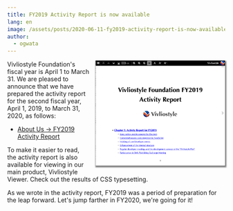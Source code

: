 ```yaml
---
title: FY2019 Activity Report is now available
lang: en
image: /assets/posts/2020-06-11-fy2019-activity-report-is-now-available/fy2019-activity-report-en.png
author:
  - ogwata
---
```

<div style="float: right; margin: 0 0 1em 1em;"><a href="https://vivliostyle.org/about-us/#FY2019%20Activity%20Report"><img src="/assets/posts/2020-06-11-fy2019-activity-report-is-now-available/fy2019-activity-report-en.png" alt="FY2019 Activity Report" style="width: 300px; box-shadow: 1px 2px 2.5px 1.5px grey;" /></a></div>

Vivliostyle Foundation's fiscal year is April 1 to March 31. We are pleased to announce that we have prepared the activity report for the second fiscal year, April 1, 2019, to March 31, 2020, as follows:

- [About Us -> FY2019 Activity Report](https://vivliostyle.org/about-us/#FY2019%20Activity%20Report)

To make it easier to read, the activity report is also available for viewing in our main product, Vivliostyle Viewer. Check out the results of CSS typesetting.

As we wrote in the activity report, FY2019 was a period of preparation for the leap forward. Let's jump farther in FY2020, we're going for it!
